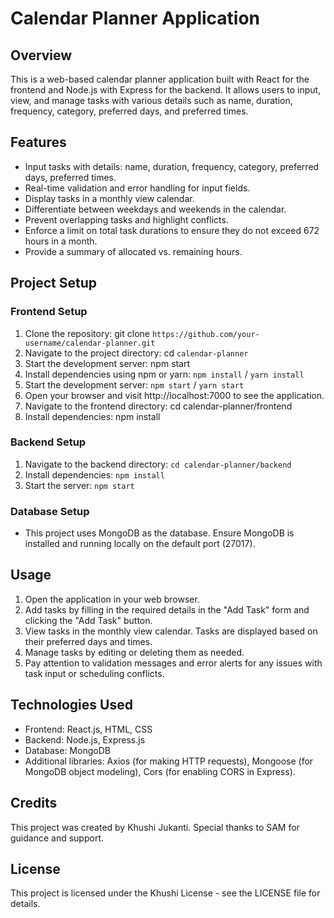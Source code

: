 # Calendar Planner Application

## Overview

This is a web-based calendar planner application built with React for the frontend and Node.js with Express for the backend. It allows users to input, view, and manage tasks with various details such as name, duration, frequency, category, preferred days, and preferred times.

## Features

- Input tasks with details: name, duration, frequency, category, preferred days, preferred times.
- Real-time validation and error handling for input fields.
- Display tasks in a monthly view calendar.
- Differentiate between weekdays and weekends in the calendar.
- Prevent overlapping tasks and highlight conflicts.
- Enforce a limit on total task durations to ensure they do not exceed 672 hours in a month.
- Provide a summary of allocated vs. remaining hours.

## Project Setup

### Frontend Setup

1. Clone the repository: git clone `https://github.com/your-username/calendar-planner.git`
2. Navigate to the project directory: cd `calendar-planner`
3. Start the development server: npm start
4. Install dependencies using npm or yarn: `npm install` / `yarn install`
5. Start the development server: `npm start` / `yarn start`
6. Open your browser and visit http://localhost:7000 to see the application.
7. Navigate to the frontend directory: cd calendar-planner/frontend
8. Install dependencies: npm install

### Backend Setup

1. Navigate to the backend directory: `cd calendar-planner/backend`
2. Install dependencies: `npm install`
3. Start the server: `npm start`

### Database Setup

- This project uses MongoDB as the database. Ensure MongoDB is installed and running locally on the default port (27017).

## Usage

1. Open the application in your web browser.
2. Add tasks by filling in the required details in the "Add Task" form and clicking the "Add Task" button.
3. View tasks in the monthly view calendar. Tasks are displayed based on their preferred days and times.
4. Manage tasks by editing or deleting them as needed.
5. Pay attention to validation messages and error alerts for any issues with task input or scheduling conflicts.

## Technologies Used
- Frontend: React.js, HTML, CSS
- Backend: Node.js, Express.js
- Database: MongoDB
- Additional libraries: Axios (for making HTTP requests), Mongoose (for MongoDB object modeling), Cors (for enabling CORS in Express).

## Credits
This project was created by Khushi Jukanti. Special thanks to SAM for guidance and support.

## License
This project is licensed under the Khushi License - see the LICENSE file for details.


